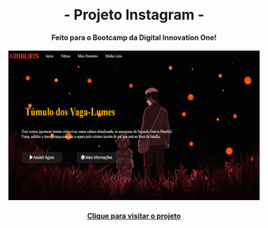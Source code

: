 
<h1 align="center">
<br>- Projeto Instagram -
</h1>

<h4 align="center">
  Feito para o Bootcamp da Digital Innovation One!
</h4>

<p align="center">
<img height="300em" alt="Projeto" src="img/Ghibliflix.png"/>
</p>
 
<h4 align="center"><a href="allysr.github.io/netflix-dio/">Clique para visitar o projeto</a></h4>

<h1>
